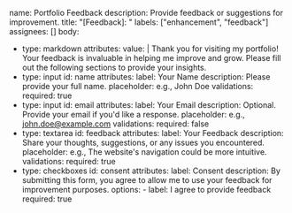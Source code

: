 name: Portfolio Feedback
description: Provide feedback or suggestions for improvement.
title: "[Feedback]: "
labels: ["enhancement", "feedback"]
assignees: []
body:
  - type: markdown
    attributes:
      value: |
        Thank you for visiting my portfolio! Your feedback is invaluable in helping me improve and grow. Please fill out the following sections to provide your insights.
  - type: input
    id: name
    attributes:
      label: Your Name
      description: Please provide your full name.
      placeholder: e.g., John Doe
    validations:
      required: true
  - type: input
    id: email
    attributes:
      label: Your Email
      description: Optional. Provide your email if you'd like a response.
      placeholder: e.g., john.doe@example.com
    validations:
      required: false
  - type: textarea
    id: feedback
    attributes:
      label: Your Feedback
      description: Share your thoughts, suggestions, or any issues you encountered.
      placeholder: e.g., The website's navigation could be more intuitive.
    validations:
      required: true
  - type: checkboxes
    id: consent
    attributes:
      label: Consent
      description: By submitting this form, you agree to allow me to use your feedback for improvement purposes.
      options:
        - label: I agree to provide feedback
          required: true
